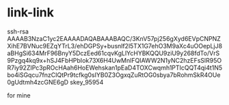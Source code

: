 # link-link

ssh-rsa AAAAB3NzaC1yc2EAAAADAQABAAABAQC/3KnV57pj256gXyd6EVpCNPNZXihE7BVNuc9EZqYTrL3/ehDGPSy+busnlf2l5TX1G7ehO3M9aXc4uOOepLjJ8aBHgSi634MrF96BnyY5DczEed61cqvKgLlYcHYBKQQU9ziU9y268fdTo/VrS9Pzgq4kq9x+hSJ4FbHPbIok73X6H4UwMnlFQIAWW2N1yNC2hzEFsSlR95OR7iy92ZIPc3pROcHAah6HoEWehskan1pEaD4TOXCwqmh1PTIcQQT4qi4t1N5bo4iSGqcu7fnzCIQtPr9tcfkg0sIYB0Z3OgxqZuRtOG0sbya7bRohmSkR4OUe0gUdtmh4zcGNE6gD skey_95954


for mine
